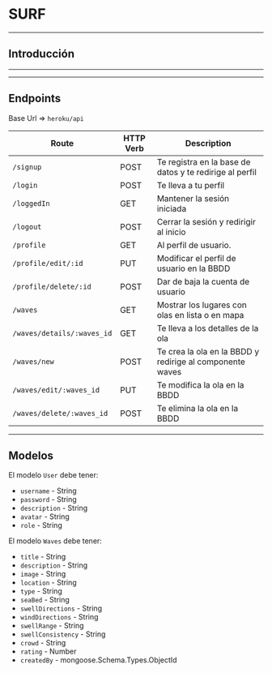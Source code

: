 # SURF
-------------------------------------------------------------------


## Introducción


-------------------------------------------------------------------
-------------------------------------------------------------------


## Endpoints 

Base Url => `heroku/api`

|       Route        | HTTP Verb |          Description          |
|--------------------|-----------|-------------------------------|
| `/signup` |    POST    | Te registra en la base de datos y te redirige al perfil |
| `/login` |    POST    | Te lleva a tu perfil |
| `/loggedIn` |    GET    | Mantener la sesión iniciada |
| `/logout` |    POST    | Cerrar la sesión y redirigir al inicio |
| `/profile` |    GET    | Al perfil de usuario. |
| `/profile/edit/:id` |    PUT    | Modificar el perfil de usuario en la BBDD |
| `/profile/delete/:id` |    POST    | Dar de baja la cuenta de usuario |
| `/waves` |    GET    | Mostrar los lugares con olas en lista o en mapa |
| `/waves/details/:waves_id` |    GET    | Te lleva a los detalles de la ola |
| `/waves/new` |    POST    | Te crea la ola en la BBDD y redirige al componente waves |
| `/waves/edit/:waves_id` |    PUT    | Te modifica la ola en la BBDD |
| `/waves/delete/:waves_id` |    POST    | Te elimina la ola en la BBDD |


-------------------------------------------------------------------


## Modelos

El modelo `User` debe tener:
- `username` - String
- `password` - String
- `description` - String
- `avatar` - String
- `role` - String


El modelo `Waves` debe tener:

- `title` - String
- `description` - String
- `image` - String
- `location` - String
- `type` - String
- `seaBed` - String
- `swellDirections` - String
- `windDirections` - String
- `swellRange` - String
- `swellConsistency` - String
- `crowd` - String
- `rating` - Number
- `createdBy` - mongoose.Schema.Types.ObjectId

